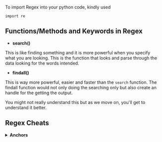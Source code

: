 To import Regex into your python code, kindly used

`import re`

## Functions/Methods and Keywords in Regex
- <b>search()</b>

This is like finding something and it is more powerful when you specify what you are looking.
This is the function that looks and parse through the data looking for the words intended.

- <b>findall()</b>

This is way more powerful, easier and faster than the `search` function. The findall function would not only doing the
searching only but also create an handle for the getting the output.

You might not really understand this but as we move on, you'll get to understand it better.

## Regex Cheats
<details>
<summary>
<strong>Anchors<strong>
</summary>
<ul>
<li>  `^` - Start of string, or start of line in a multi-line pattern </li>
<li> `\A` - Start of a string </li>
<li> `$` - End of a string, or end of line in a multi-line pattern </li>
<li> `\Z` - End of a string </li>
<li> `\b` - Word boundary </li>
<li> `\B` - Not word boundary
<li> `\<` - Start of a word
<li> `\>` - End of a word
</ul>
</details>
